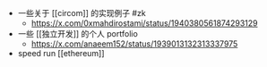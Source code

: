 - 一些关于 [[circom]] 的实现例子 #zk
	- https://x.com/0xmahdirostami/status/1940380561874293129
- 一些 [[独立开发]] 的个人 portfolio
	- https://x.com/anaeem152/status/1939013132313337975
- speed run [[ethereum]]